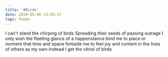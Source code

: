 ```yaml
---
title: '#Birds'
date: 2019-05-06 13:03:57
tags: Poems
---
```


I can't stand the chirping of birds
Spreading their seeds of passing outrage
I only wish the fleeting glance of a happenstance
bind me to place or moment that time and space forbade me
to feel joy and content in the lives of others as my own
Instead I get the vitriol of birds